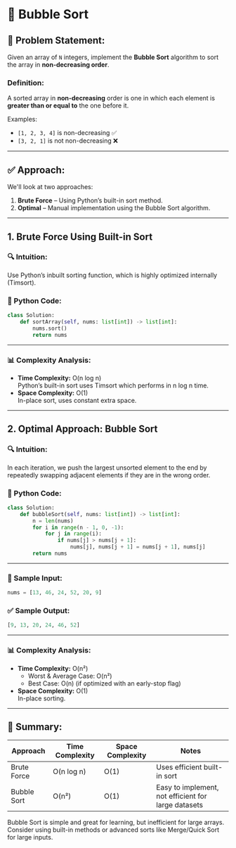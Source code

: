 # 🔢 Bubble Sort

## 🧠 Problem Statement:

Given an array of `N` integers, implement the **Bubble Sort** algorithm to sort the array in **non-decreasing order**.

### Definition:
A sorted array in **non-decreasing** order is one in which each element is **greater than or equal to** the one before it.

Examples:
- `[1, 2, 3, 4]` is non-decreasing ✅  
- `[3, 2, 1]` is not non-decreasing ❌

---

## ✅ Approach:
We'll look at two approaches:
1. **Brute Force** – Using Python’s built-in sort method.
2. **Optimal** – Manual implementation using the Bubble Sort algorithm.

---

## 1. Brute Force Using Built-in Sort

### 🔍 Intuition:
Use Python’s inbuilt sorting function, which is highly optimized internally (Timsort).

### 🧾 Python Code:
```python
class Solution:
    def sortArray(self, nums: list[int]) -> list[int]:
        nums.sort()
        return nums
```

---

### 📊 Complexity Analysis:
- **Time Complexity:** O(n log n)  
  Python’s built-in sort uses Timsort which performs in n log n time.
- **Space Complexity:** O(1)  
  In-place sort, uses constant extra space.

---

## 2. Optimal Approach: Bubble Sort

### 🔍 Intuition:
In each iteration, we push the largest unsorted element to the end by repeatedly swapping adjacent elements if they are in the wrong order.

### 🧾 Python Code:
```python
class Solution:
    def bubbleSort(self, nums: list[int]) -> list[int]:
        n = len(nums)
        for i in range(n - 1, 0, -1):
            for j in range(i):
                if nums[j] > nums[j + 1]:
                    nums[j], nums[j + 1] = nums[j + 1], nums[j]
        return nums
```

---

### 🧪 Sample Input:
```python
nums = [13, 46, 24, 52, 20, 9]
```

### ✅ Sample Output:
```python
[9, 13, 20, 24, 46, 52]
```

---

### 📊 Complexity Analysis:
- **Time Complexity:** O(n²)  
  - Worst & Average Case: O(n²)  
  - Best Case: O(n) (if optimized with an early-stop flag)
- **Space Complexity:** O(1)  
  In-place sorting.

---

## 📌 Summary:

| Approach    | Time Complexity | Space Complexity | Notes                                               |
| ----------- | --------------- | ---------------- | --------------------------------------------------- |
| Brute Force | O(n log n)      | O(1)             | Uses efficient built-in sort                        |
| Bubble Sort | O(n²)           | O(1)             | Easy to implement, not efficient for large datasets |

Bubble Sort is simple and great for learning, but inefficient for large arrays. Consider using built-in methods or advanced sorts like Merge/Quick Sort for large inputs.
